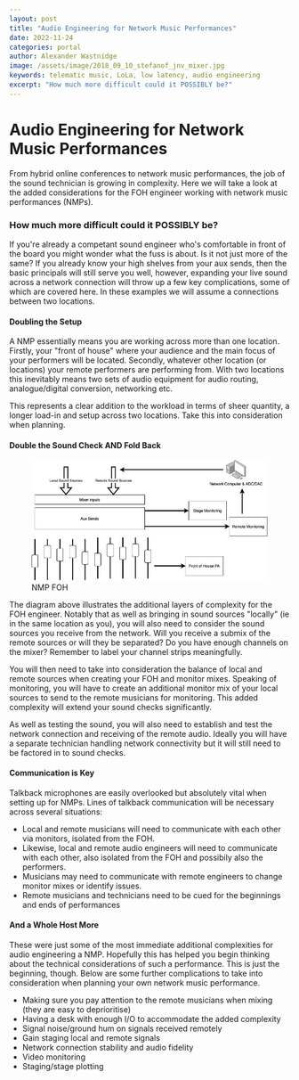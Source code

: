 ```yaml
---
layout: post
title: "Audio Engineering for Network Music Performances"
date: 2022-11-24
categories: portal
author: Alexander Wastnidge
image: /assets/image/2018_09_10_stefanof_jnv_mixer.jpg
keywords: telematic music, LoLa, low latency, audio engineering
excerpt: "How much more difficult could it POSSIBLY be?"
---
```


# Audio Engineering for Network Music Performances

From hybrid online conferences to network music performances, the job of the sound technician is growing in complexity.  Here we will take a look at the added considerations for the FOH engineer working with network music performances (NMPs).

### How much more difficult could it POSSIBLY be?

If you're already a competant sound engineer who's comfortable in front of the board you might wonder what the fuss is about.  Is it not just more of the same?  If you already know your high shelves from your aux sends, then the basic principals will still serve you well, however, expanding your live sound across a network connection will throw up a few key complications, some of which are covered here. In these examples we will assume a connections between two locations.

#### Doubling the Setup

A NMP essentially means you are working across more than one location.  Firstly, your "front of house" where your audience and the main focus of your performers will be located.  Secondly, whatever other location (or locations) your remote performers are performing from.  With two locations this inevitably means two sets of audio equipment for audio routing, analogue/digital conversion, networking etc.

This represents a clear addition to the workload in terms of sheer quantity, a longer load-in and setup across two locations.  Take this into consideration when planning.

#### Double the Sound Check AND Fold Back


<figure style="float: none">
   <img
      src="/assets/image/2022_11_28_alexanjw_nmpfoh.jpg"
      style="max-height:600px; width:auto;" />
   <figcaption>NMP FOH</figcaption>
</figure>

The diagram above illustrates the additional layers of complexity for the FOH engineer. Notably that as well as bringing in sound sources "locally" (ie in the same location as you), you will also need to consider the sound sources you receive from the network.  Will you receive a submix of the remote sources or will they be separated? Do you have enough channels on the mixer? Remember to label your channel strips meaningfully.

You will then need to take into consideration the balance of local and remote sources when creating your FOH and monitor mixes.  Speaking of monitoring, you will have to create an additional monitor mix of your local sources to send to the remote musicians for monitoring.  This added complexity will extend your sound checks significantly.

As well as testing the sound, you will also need to establish and test the network connection and receiving of the remote audio.  Ideally you will have a separate technician handling network connectivity but it will still need to be factored in to sound checks.

#### Communication is Key

Talkback microphones are easily overlooked but absolutely vital when setting up for NMPs.  Lines of talkback communication will be necessary across several situations:

- Local and remote musicians will need to communicate with each other via monitors, isolated from the FOH.
- Likewise, local and remote audio engineers will need to communicate with each other, also isolated from the FOH and possibily also the performers.
- Musicians may need to communicate with remote engineers to change monitor mixes or identify issues.
- Remote musicians and technicians need to be cued for the beginnings and ends of performances

#### And a Whole Host More

These were just some of the most immediate additional complexities for audio engineering a NMP.  Hopefully this has helped you begin thinking about the technical considerations of such a performance.  This is just the beginning, though.  Below are some further complications to take into consideration when planning your own network music performance.

- Making sure you pay attention to the remote musicians when mixing (they are easy to deprioritise)
- Having a desk with enough I/O to accommodate the added complexity
- Signal noise/ground hum on signals received remotely
- Gain staging local and remote signals
- Network connection stability and audio fidelity
- Video monitoring
- Staging/stage plotting